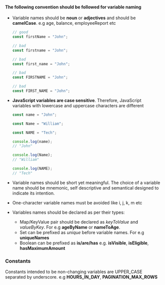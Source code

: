 <!-- ---
id: variables
title: Variables
sidebar_label: Variables
--- -->

#### The following convention should be followed for variable naming

- Variable names should be **noun** or **adjectives** and should be **camelCase**. e.g age, balance, employeeReport etc

  ```js
  // good
  const firstName = "John";

  // bad
  const firstname = "John";

  // bad
  const first_name = "John";

  // bad
  const FIRSTNAME = "John";

  // bad
  const FIRST_NAME = "John";
  ```

- **JavaScript variables are case sensitive**. Therefore, JavaScript variables with lowercase and uppercase characters are different

  ```js
  const name = "John";

  const Name = "William";

  const NAME = "Tech";

  console.log(name);
  // "John"

  console.log(Name);
  // "William"

  console.log(NAME);
  // "Tech"
  ```

- Variable names should be short yet meaningful. The choice of a variable name should be mnemonic, self descriptive and semantical
  designed to indicate its intention.

- One-character variable names must be avoided like i, j, k, m etc

- Variables names should be declared as per their types:
  - Map/KeyValue pair should be declared as _keyToValue_ and _valueByKey_. For e.g **ageByName** or **nameToAge**.
  - Set can be prefixed as _unique_ before variable names. For e.g **uniqueNames**
  - Boolean can be prefixed as **is/are/has** e.g. **isVisible**, **isEligible**, **hasMaximumAmount**

### Constants

Constants intended to be non-changing variables are UPPER_CASE separated by underscore. e.g **HOURS_IN_DAY**, **PAGINATION_MAX_ROWS**

